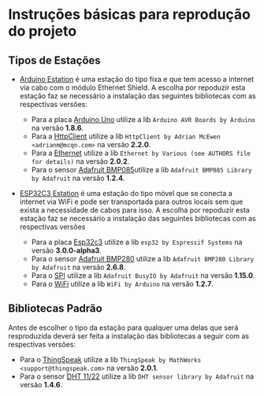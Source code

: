 # Instruções básicas para reprodução do projeto

## Tipos de Estações

* [Arduino Estation](arduino_estation.md) é uma estação do tipo fixa e que tem acesso a internet via cabo com o módulo Ethernet Shield. A escolha por repoduzir esta estação faz se necessário a instalação das seguintes bibliotecas com as respectivas versões:
  
  - Para a placa [Arduino Uno](https://www.arduino.cc/) utilize a lib ```Arduino AVR Boards by Arduino``` na versão __1.8.6__.
  - Para a [HttpClient](https://github.com/amcewen/HttpClient) utilize a lib ```HttpClient by Adrian McEwen <adrianm@mcqn.com>``` na versão __2.2.0__.
  - Para a [Ethernet](https://www.arduino.cc/) utilize a lib ```Ethernet by Various (see AUTHORS file for details)``` na versão __2.0.2__.
  - Para o sensor [Adafruit BMP085](https://github.com/adafruit/Adafruit-BMP085-Library)utilize a lib ```Adafruit BMP085 Library by Adafruit``` na versão __1.2.4__.

* [ESP32C3 Estation](esp32c3_estation.md) é uma estação do tipo móvel que se conecta a internet via WiFi e pode ser transportada para outros locais sem que exista a necessidade de cabos para isso. A escolha por repoduzir esta estação faz se necessário a instalação das seguintes bibliotecas com as respectivas versões
  
  - Para a placa [Esp32c3](https://github.com/espressif/arduino-esp32) utilize a lib ```esp32 by Espressif Systems``` na versão __3.0.0-alpha3__.
  - Para o sensor [Adafruit BMP280](https://github.com/adafruit/Adafruit_BMP280_Library) utilize a lib ```Adafruit BMP280 Library by Adafruit``` na versão __2.6.8__.
  - Para o [SPI](https://github.com/adafruit/Adafruit_BusIO) utilize a lib ```Adafruit BusyIO by Adafruit``` na versão __1.15.0__.
  - Para o [WiFi](https://www.arduino.cc/reference/en/libraries/wifi/) utilize a lib ```WiFi by Arduino``` na versão __1.2.7__.
  
## Bibliotecas Padrão

Antes de escolher o tipo da estação para qualquer uma delas que será resproduzida deverá ser feita a instalação das bibliotecas a seguir com as respectivas versões:

* Para o [ThingSpeak](https://thingspeak.com/) utilize a lib ```ThingSpeak by MathWorks <support@thingspeak.com>``` na versão __2.0.1__.
* Para o sensor [DHT 11/22](https://github.com/adafruit/DHT-sensor-library)
 utilize a lib ```DHT sensor library by Adafruit``` na versão __1.4.6__.

